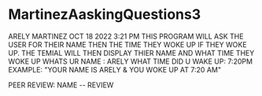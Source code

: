 # MartinezAaskingQuestions3
ARELY MARTINEZ
OCT 18 2022 3:21 PM
THIS PROGRAM WILL ASK THE USER FOR THEIR 
NAME THEN THE TIME THEY WOKE UP IF THEY 
WOKE UP. THE TEMIAL WILL THEN DISPLAY 
THIER NAME AND WHAT TIME THEY WOKE UP
WHATS UR NAME : ARELY 
WHAT TIME DID U WAKE UP: 7:20PM
EXAMPLE: "YOUR NAME IS ARELY & YOU WOKE
UP AT 7:20 AM"

PEER REVIEW: NAME -- REVIEW
